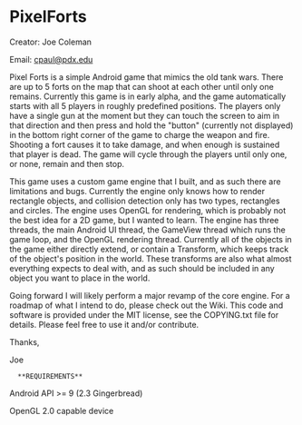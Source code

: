 # PixelForts

  Creator: Joe Coleman
  
  Email: cpaul@pdx.edu
  

  
  Pixel Forts is a simple Android game that mimics the old tank wars.  There are up to 5 forts on the map that can shoot at each other until only one remains.  Currently this game is in early alpha, and the game automatically starts with all 5 players in roughly predefined positions.  The players only have a single gun at the moment but they can touch the screen to aim in that direction and then press and hold the "button" (currently not displayed) in the bottom right corner of the game to charge the weapon and fire.  Shooting a fort causes it to take damage, and when enough is sustained that player is dead.  The game will cycle through the players until only one, or none, remain and then stop.
  
  This game uses a custom game engine that I built, and as such there are limitations and bugs.  Currently the engine only knows how to render rectangle objects, and collision detection only has two types, rectangles and circles.  The engine uses OpenGL for rendering, which is probably not the best idea for a 2D game, but I wanted to learn.  The engine has three threads, the main Android UI thread, the GameView thread which runs the game loop, and the OpenGL rendering thread.  Currently all of the objects in the game either directly extend, or contain a Transform, which keeps track of the object's position in the world.  These transforms are also what almost everything expects to deal with, and as such should be included in any object you want to place in the world.
  
  Going forward I will likely perform a major revamp of the core engine.  For a roadmap of what I intend to do, please check out the Wiki.  This code and software is provided under the MIT license, see the COPYING.txt file for details.  Please feel free to use it and/or contribute.
  
  Thanks,
  
  Joe
  
      **REQUIREMENTS**
  Android API >= 9 (2.3 Gingerbread)
  
  OpenGL 2.0 capable device
  
  
